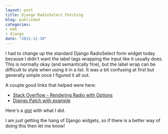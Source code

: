```yaml
---
layout: post
title: Django RadioSelect Patching
blog: published
categories: 
- web
- django
date: "2011-12-30"
---
```


<p class="intro"><span class="first-letter">I</span> had to change up the standard Django RadioSelect form widget today because I didn't want the label tags wrapping the input like it usually does.  This is normally okay (and semantically fine), but the label wrap can be difficult to style when using it in a list.  It was a bit confusing at first but generally simple once I figured it all out.</p>

A couple good links that helped were here:

<ul>
<li>
<a href="
http://stackoverflow.com/questions/5558509/django-rendering-radio-button-options-with-extra-information-from-model">Stack Overflow - Rendering Radio with Options</a>
</li>
<li>
<a href="https://code.djangoproject.com/attachment/ticket/4228/radioselect_renderer.patch">Django Patch with example</a>
</li>
</ul>

Here's a <a href="https://gist.github.com/1538180">gist</a> with what I did.

I am just getting the hang of Django widgets, so if there is a better way of doing this then let me know!
